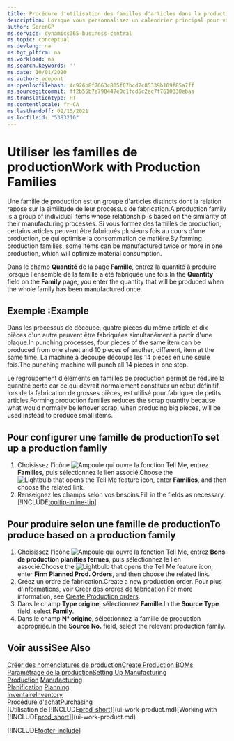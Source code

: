 ```yaml
---
title: Procédure d'utilisation des familles d'articles dans la production | Microsoft Docs
description: Lorsque vous personnalisez un calendrier principal pour votre compagnie ou pour l'un de ses partenaires commerciaux, votre tâche consiste essentiellement à modifier l'état des jours ouvrés et chômés.
author: SorenGP
ms.service: dynamics365-business-central
ms.topic: conceptual
ms.devlang: na
ms.tgt_pltfrm: na
ms.workload: na
ms.search.keywords: ''
ms.date: 10/01/2020
ms.author: edupont
ms.openlocfilehash: 4c926b8f7663c805f07bcd7c85339b109f85a7ff
ms.sourcegitcommit: ff2b55b7e790447e0c1fcd5c2ec7f7610338ebaa
ms.translationtype: HT
ms.contentlocale: fr-CA
ms.lasthandoff: 02/15/2021
ms.locfileid: "5383210"
---
```

# <a name="work-with-production-families"></a><span data-ttu-id="45014-103">Utiliser les familles de production</span><span class="sxs-lookup"><span data-stu-id="45014-103">Work with Production Families</span></span>
<span data-ttu-id="45014-104">Une famille de production est un groupe d'articles distincts dont la relation repose sur la similitude de leur processus de fabrication.</span><span class="sxs-lookup"><span data-stu-id="45014-104">A production family is a group of individual items whose relationship is based on the similarity of their manufacturing processes.</span></span> <span data-ttu-id="45014-105">Si vous formez des familles de production, certains articles peuvent être fabriqués plusieurs fois au cours d'une production, ce qui optimise la consommation de matière.</span><span class="sxs-lookup"><span data-stu-id="45014-105">By forming production families, some items can be manufactured twice or more in one production, which will optimize material consumption.</span></span>

<span data-ttu-id="45014-106">Dans le champ **Quantité** de la page **Famille**, entrez la quantité à produire lorsque l'ensemble de la famille a été fabriquée une fois.</span><span class="sxs-lookup"><span data-stu-id="45014-106">In the **Quantity** field on the **Family** page, you enter the quantity that will be produced when the whole family has been manufactured once.</span></span>

## <a name="example"></a><span data-ttu-id="45014-107">Exemple :</span><span class="sxs-lookup"><span data-stu-id="45014-107">Example</span></span>
<span data-ttu-id="45014-108">Dans les processus de découpe, quatre pièces du même article et dix pièces d'un autre peuvent être fabriquées simultanément à partir d'une plaque.</span><span class="sxs-lookup"><span data-stu-id="45014-108">In punching processes, four pieces of the same item can be produced from one sheet and 10 pieces of another, different, item at the same time.</span></span> <span data-ttu-id="45014-109">La machine à découpe découpe les 14 pièces en une seule fois.</span><span class="sxs-lookup"><span data-stu-id="45014-109">The punching machine will punch all 14 pieces in one step.</span></span>

<span data-ttu-id="45014-110">Le regroupement d'éléments en familles de production permet de réduire la quantité perte car ce qui devrait normalement constituer un rebut définitif, lors de la fabrication de grosses pièces, est utilisé pour fabriquer de petits articles.</span><span class="sxs-lookup"><span data-stu-id="45014-110">Forming production families reduces the scrap quantity because what would normally be leftover scrap, when producing big pieces, will be used instead to produce small items.</span></span>

## <a name="to-set-up-a-production-family"></a><span data-ttu-id="45014-111">Pour configurer une famille de production</span><span class="sxs-lookup"><span data-stu-id="45014-111">To set up a production family</span></span>
1. <span data-ttu-id="45014-112">Choisissez l'icône ![Ampoule qui ouvre la fonction Tell Me](media/ui-search/search_small.png "Dites-moi ce que vous voulez faire"), entrez **Familles**, puis sélectionnez le lien associé.</span><span class="sxs-lookup"><span data-stu-id="45014-112">Choose the ![Lightbulb that opens the Tell Me feature](media/ui-search/search_small.png "Tell me what you want to do") icon, enter **Families**, and then choose the related link.</span></span>
2. <span data-ttu-id="45014-113">Renseignez les champs selon vos besoins.</span><span class="sxs-lookup"><span data-stu-id="45014-113">Fill in the fields as necessary.</span></span> [!INCLUDE[tooltip-inline-tip](includes/tooltip-inline-tip_md.md)]

## <a name="to-produce-based-on-a-production-family"></a><span data-ttu-id="45014-114">Pour produire selon une famille de production</span><span class="sxs-lookup"><span data-stu-id="45014-114">To produce based on a production family</span></span>
1. <span data-ttu-id="45014-115">Choisissez l'icône ![Ampoule qui ouvre la fonction Tell Me](media/ui-search/search_small.png "Dites-moi ce que vous voulez faire"), entrez **Bons de production planifiés fermes**, puis sélectionnez le lien associé.</span><span class="sxs-lookup"><span data-stu-id="45014-115">Choose the ![Lightbulb that opens the Tell Me feature](media/ui-search/search_small.png "Tell me what you want to do") icon, enter **Firm Planned Prod. Orders**, and then choose the related link.</span></span>
2. <span data-ttu-id="45014-116">Créez un ordre de fabrication.</span><span class="sxs-lookup"><span data-stu-id="45014-116">Create a new production order.</span></span> <span data-ttu-id="45014-117">Pour plus d'informations, voir [Créer des ordres de fabrication](production-how-to-create-production-orders.md).</span><span class="sxs-lookup"><span data-stu-id="45014-117">For more information, see [Create Production orders](production-how-to-create-production-orders.md).</span></span>
3. <span data-ttu-id="45014-118">Dans le champ **Type origine**, sélectionnez **Famille**.</span><span class="sxs-lookup"><span data-stu-id="45014-118">In the **Source Type** field, select **Family**.</span></span>  
4. <span data-ttu-id="45014-119">Dans le champ **N° origine**, sélectionnez la famille de production appropriée.</span><span class="sxs-lookup"><span data-stu-id="45014-119">In the **Source No.** field, select the relevant production family.</span></span>

## <a name="see-also"></a><span data-ttu-id="45014-120">Voir aussi</span><span class="sxs-lookup"><span data-stu-id="45014-120">See Also</span></span>
[<span data-ttu-id="45014-121">Créer des nomenclatures de production</span><span class="sxs-lookup"><span data-stu-id="45014-121">Create Production BOMs</span></span>](production-how-to-create-production-boms.md)  
[<span data-ttu-id="45014-122">Paramétrage de la production</span><span class="sxs-lookup"><span data-stu-id="45014-122">Setting Up Manufacturing</span></span>](production-configure-production-processes.md)  
<span data-ttu-id="45014-123">[Production](production-manage-manufacturing.md)  </span><span class="sxs-lookup"><span data-stu-id="45014-123">[Manufacturing](production-manage-manufacturing.md)  </span></span>  
<span data-ttu-id="45014-124">[Planification](production-planning.md) </span><span class="sxs-lookup"><span data-stu-id="45014-124">[Planning](production-planning.md) </span></span>  
[<span data-ttu-id="45014-125">Inventaire</span><span class="sxs-lookup"><span data-stu-id="45014-125">Inventory</span></span>](inventory-manage-inventory.md)  
[<span data-ttu-id="45014-126">Procédure d'achat</span><span class="sxs-lookup"><span data-stu-id="45014-126">Purchasing</span></span>](purchasing-manage-purchasing.md)  
<span data-ttu-id="45014-127">[Utilisation de [!INCLUDE[prod_short](includes/prod_short.md)]](ui-work-product.md)</span><span class="sxs-lookup"><span data-stu-id="45014-127">[Working with [!INCLUDE[prod_short](includes/prod_short.md)]](ui-work-product.md)</span></span>


[!INCLUDE[footer-include](includes/footer-banner.md)]